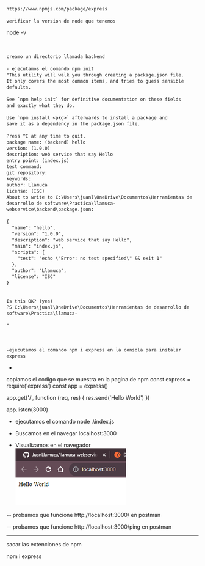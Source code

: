 ```
https://www.npmjs.com/package/express

verificar la version de node que tenemos
```
node -v
```


creamo un directorio llamada backend

- ejecutamos el comando npm init
"This utility will walk you through creating a package.json file.
It only covers the most common items, and tries to guess sensible defaults.

See `npm help init` for definitive documentation on these fields
and exactly what they do.

Use `npm install <pkg>` afterwards to install a package and
save it as a dependency in the package.json file.

Press ^C at any time to quit.
package name: (backend) hello
version: (1.0.0)                                                                                                                                                                                                  
description: web service that say Hello
entry point: (index.js)                                                                                                                                                                                           
test command:                                                                                                                                                                                                     
git repository:                                                                                                                                                                                                   
keywords:                                                                                                                                                                                                         
author: Llamuca                                                                                                                                                                                                   
license: (ISC)                                                                                                                                                                                                    
About to write to C:\Users\juanl\OneDrive\Documentos\Herramientas de desarrollo de software\Practica\llamuca-webservice\backend\package.json:

{
  "name": "hello",
  "version": "1.0.0",
  "description": "web service that say Hello",
  "main": "index.js",
  "scripts": {
    "test": "echo \"Error: no test specified\" && exit 1"
  },
  "author": "Llamuca",
  "license": "ISC"
}


Is this OK? (yes)
PS C:\Users\juanl\OneDrive\Documentos\Herramientas de desarrollo de software\Practica\llamuca-

"



-ejecutamos el comando npm i express en la consola para instalar express

```

- 
copiamos el codigo que se muestra en la pagina de npm 
const express = require('express')
const app = express()

app.get('/', function (req, res) {
  res.send('Hello World')
})

app.listen(3000)


- ejecutamos el comando node .\index.js

- Buscamos en el navegar localhost:3000

- Visualizamos en el navegador ![Alt text](image.png)


-- probamos que funcione http://localhost:3000/ en postman 

-- probamos que funcione http://localhost:3000/ping en postman 



------------------
sacar las extenciones de npm

npm i express

